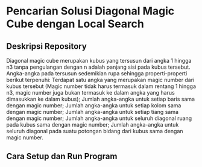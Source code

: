 # Pencarian Solusi Diagonal Magic Cube dengan Local Search
## Deskripsi Repository
Diagonal magic cube merupakan kubus yang tersusun dari angka 1 hingga n3 tanpa pengulangan dengan n adalah panjang sisi pada kubus tersebut. Angka-angka pada tersusun sedemikian rupa sehingga properti-properti berikut terpenuhi: Terdapat satu angka yang merupakan magic number dari kubus tersebut (Magic number tidak harus termasuk dalam rentang 1 hingga n3, magic number juga bukan termasuk ke dalam angka yang harus dimasukkan ke dalam kubus); Jumlah angka-angka untuk setiap baris sama dengan magic number; Jumlah angka-angka untuk setiap kolom sama dengan magic number; Jumlah angka-angka untuk setiap tiang sama dengan magic number; Jumlah angka-angka untuk seluruh diagonal ruang pada kubus sama dengan magic number; Jumlah angka-angka untuk seluruh diagonal pada suatu potongan bidang dari kubus sama dengan magic number.
## Cara Setup dan Run Program
